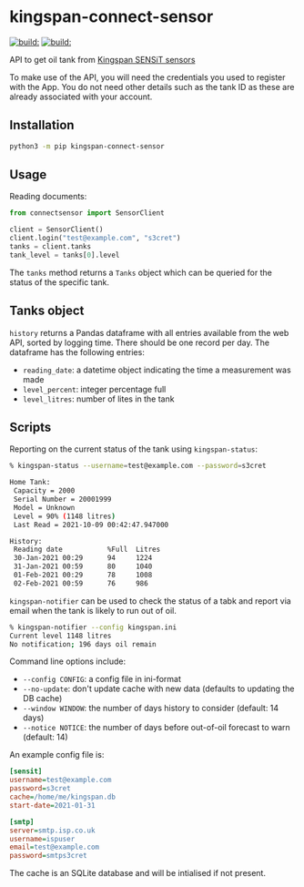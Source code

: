 # kingspan-connect-sensor

[![build:](https://github.com/masaccio/kingspan-connect-sensor/actions/workflows/run-all-tests.yml/badge.svg)](https://github.com/masaccio/kingspan-connect-sensor/actions/workflows/run-all-tests.yml)
[![build:](https://github.com/masaccio/kingspan-connect-sensor/actions/workflows/codeql.yml/badge.svg)](https://github.com/masaccio/kingspan-connect-sensor/actions/workflows/codeql.yml)
<!-- [![codecov](https://codecov.io/gh/masaccio/kingspan-connect-sensor/branch/main/graph/badge.svg?token=EKIUFGT05E)](https://codecov.io/gh/masaccio/kingspan-connect-sensor) -->

API to get oil tank from [Kingspan SENSiT sensors](https://www.kingspan.com/gb/en-gb/products/tank-monitoring-systems/remote-tank-monitoring/sensit-smart-wifi-tank-level-monitoring-kit)

To make use of the API, you will need the credentials you used to register with the App. You do not need other details such as the tank ID as these are already associated with your account.

## Installation

``` bash
python3 -m pip kingspan-connect-sensor
```

## Usage

Reading documents:

``` python
from connectsensor import SensorClient

client = SensorClient()
client.login("test@example.com", "s3cret")
tanks = client.tanks
tank_level = tanks[0].level
```

The `tanks` method returns a `Tanks` object which can be queried for the status of the specific tank.

## Tanks object

`history` returns a Pandas dataframe with all entries available from the web API, sorted by logging time. There should be one record per day. The dataframe has the following entries:

* `reading_date`: a datetime object indicating the time a measurement was made
* `level_percent`: integer percentage full
* `level_litres`: number of lites in the tank

## Scripts

Reporting on the current status of the tank using `kingspan-status`:

``` bash
% kingspan-status --username=test@example.com --password=s3cret

Home Tank:
 Capacity = 2000
 Serial Number = 20001999
 Model = Unknown
 Level = 90% (1148 litres)
 Last Read = 2021-10-09 00:42:47.947000

History:
 Reading date           %Full  Litres
 30-Jan-2021 00:29      94     1224 
 31-Jan-2021 00:59      80     1040 
 01-Feb-2021 00:29      78     1008 
 02-Feb-2021 00:59      76     986  
```

`kingspan-notifier` can be used to check the status of a tabk and report via email when the tank is likely to run out of oil.

``` bash
% kingspan-notifier --config kingspan.ini
Current level 1148 litres
No notification; 196 days oil remain
```

Command line options include:

* `--config CONFIG`: a config file in ini-format
* `--no-update`: don't update cache with new data (defaults to updating the DB cache)
* `--window WINDOW`: the number of days history to consider (default: 14 days)
* `--notice NOTICE`: the number of days before out-of-oil forecast to warn (default: 14)

An example config file is:

``` ini
[sensit]
username=test@example.com
password=s3cret
cache=/home/me/kingspan.db
start-date=2021-01-31

[smtp]
server=smtp.isp.co.uk
username=ispuser
email=test@example.com
password=smtps3cret
```

The cache is an SQLite database and will be intialised if not present.
